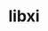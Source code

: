 ---
title: "libxi"
layout: cache
categories: [package, develop-2025-01-05]
meta: {"versions": ["1.7.10"], "compilers": ["gcc@=11.4.0", "oneapi@=2024.2.1"], "oss": ["ubuntu22.04"], "platforms": ["linux"], "targets": ["x86_64_v3"], "stacks": ["e4s", "e4s-oneapi", "root"], "num_specs": 3, "num_specs_by_stack": {"root": 3, "e4s": 2, "e4s-oneapi": 1}}
spec_details: [{"hash": "dkyua5zuz2iw4uzchhdi23jkybtp7y47", "compiler": "gcc@=11.4.0", "versions": ["1.7.10"], "os": "ubuntu22.04", "platform": "linux", "target": "x86_64_v3", "variants": ["build_system=autotools"], "stacks": ["root", "e4s"], "size": "-", "tarball": "https://binaries.spack.io/develop-2025-01-05/build_cache/linux-ubuntu22.04-x86_64_v3/gcc-11.4.0/libxi-1.7.10/linux-ubuntu22.04-x86_64_v3-gcc-11.4.0-libxi-1.7.10-dkyua5zuz2iw4uzchhdi23jkybtp7y47.spack"}, {"hash": "xelrzu5xxh6fnhcpw4tyjziiiuefmeaf", "compiler": "gcc@=11.4.0", "versions": ["1.7.10"], "os": "ubuntu22.04", "platform": "linux", "target": "x86_64_v3", "variants": ["build_system=autotools"], "stacks": ["root", "e4s"], "size": "-", "tarball": "https://binaries.spack.io/develop-2025-01-05/build_cache/linux-ubuntu22.04-x86_64_v3/gcc-11.4.0/libxi-1.7.10/linux-ubuntu22.04-x86_64_v3-gcc-11.4.0-libxi-1.7.10-xelrzu5xxh6fnhcpw4tyjziiiuefmeaf.spack"}, {"hash": "6imgcikrpzsjhbk5fzv574m6chharru3", "compiler": "oneapi@=2024.2.1", "versions": ["1.7.10"], "os": "ubuntu22.04", "platform": "linux", "target": "x86_64_v3", "variants": ["build_system=autotools"], "stacks": ["e4s-oneapi", "root"], "size": "-", "tarball": "https://binaries.spack.io/develop-2025-01-05/build_cache/linux-ubuntu22.04-x86_64_v3/oneapi-2024.2.1/libxi-1.7.10/linux-ubuntu22.04-x86_64_v3-oneapi-2024.2.1-libxi-1.7.10-6imgcikrpzsjhbk5fzv574m6chharru3.spack"}]
---